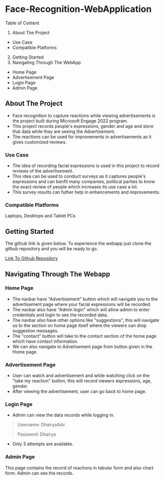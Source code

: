 # Face-Recognition-WebApplication

Table of Content
1. About The Project
* Use Case
* Compatible Platforms
2. Getting Started
3. Navigating Through The WebApp
* Home Page
* Advertisement Page
* Login Page
* Admin Page

## About The Project
* Face recognition to capture reactions while viewing advertisements is the project built during Microsoft Engage 2022 program.
* This project records people's expressions, gender and age and store that data while they are seeing the Advertisement.
* The reactions can be used for improvements in advertisements as it gives customized reviews.

### Use Case
* The idea of recording facial expressions is used in this project to record reviews of the advertisement.
* This idea can be used to conduct surveys as it captures people's expressions and can benfit many companies, political parties to know the exact review of people which increases its use case a lot.
* This survey results can futher help in enhancements and improvements.

### Compatible Platforms
Laptops, Desktops and Tablet PCs

## Getting Started
The github link is given below. To experience the webapp just clone the github repository and you will be ready to go.

[Link To Github Repository](https://github.com/Dhairya-lamba/Face-Recognition-WebApplication)

## Navigating Through The Webapp
### Home Page
* The navbar have "Advertisement" button which will navigate you to the advertisement page where your facial expressions will be recorded.
* The navbar also have "Admin login" which will allow admin to enter credentials and login to see the recorded data.
* The navbar also have other options like "suggestions", this will navigate us to the section on home page itself where the viewers can drop suggestion messages.
* The "contact" button will take to the contact section of the home page which have contact information.
* We can also navigate to Advetisement page from button given in the Home page.

### Advertisement Page
* User can watch and advertisement and while watching click on the "take my reaction" button, this will record viewers expressions, age, gender.
* After viewing the advertisement, user can go back to home page.

### Login Page
* Admin can view the data records while logging in.
> Username: DhairyaAdv

> Password: Dhairya
* Only 3 attempts are available.

### Admin Page
This page contains the record of reactions in tabular form and also chart form. Admin can see the records.













